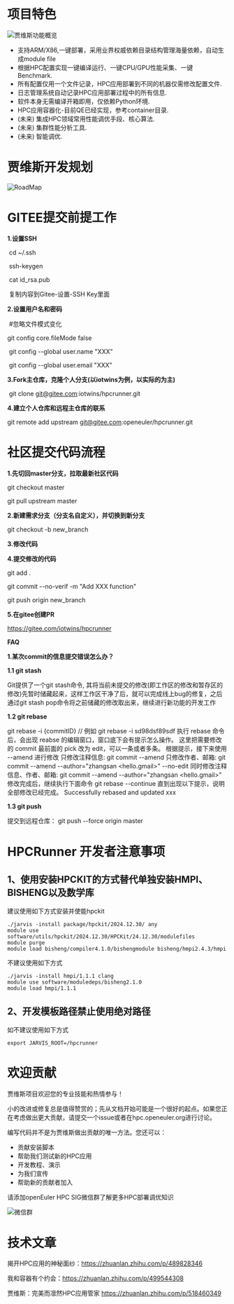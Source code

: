 # 项目特色
![贾维斯功能概览](./images/jarvis.png)
- 支持ARM/X86,一键部署，采用业界权威依赖目录结构管理海量依赖，自动生成module file
- 根据HPC配置实现一键编译运行、一键CPU/GPU性能采集、一键Benchmark.
- 所有配置仅用一个文件记录，HPC应用部署到不同的机器仅需修改配置文件.
- 日志管理系统自动记录HPC应用部署过程中的所有信息.
- 软件本身无需编译开箱即用，仅依赖Python环境.
- HPC应用容器化-目前QE已经实现，参考container目录.
- (未来) 集成HPC领域常用性能调优手段、核心算法.
- (未来) 集群性能分析工具.
- (未来) 智能调优.

# 贾维斯开发规划

![RoadMap](./images/roadmap.png)

# **GITEE提交前提工作**

**1.设置SSH**

​    cd ~/.ssh

​    ssh-keygen

​    cat id_rsa.pub

​    复制内容到Gitee-设置-SSH Key里面

**2.设置用户名和密码**

​    \#忽略文件模式变化

   git config core.fileMode false

​    git config --global user.name "XXX"

​    git config --global user.email "XXX"

**3.Fork主仓库，克隆个人分支(以iotwins为例，以实际的为主)**

​    git clone git@gitee.com:iotwins/hpcrunner.git

**4.建立个人仓库和远程主仓库的联系**

git remote add upstream git@gitee.com:openeuler/hpcrunner.git



# **社区提交代码流程**

**1.先切回master分支，拉取最新社区代码**

git checkout master

git pull upstream master

**2.新建需求分支（分支名自定义），并切换到新分支**

git checkout -b new_branch

**3.修改代码**

**4.提交修改的代码**

git add .

git commit --no-verif -m "Add XXX function"

git push origin new_branch

**5.在gitee创建PR**

https://gitee.com/iotwins/hpcrunner

**FAQ**

**1.某次commit的信息提交错误怎么办？**

**1.1 git stash**

Git提供了一个git stash命令, 其将当前未提交的修改(即工作区的修改和暂存区的修改)先暂时储藏起来，这样工作区干净了后，就可以完成线上bug的修复，之后通过git stash pop命令将之前储藏的修改取出来，继续进行新功能的开发工作

**1.2 git rebase**

git rebase -i {commitID} // 例如 git rebase -i sd98dsf89sdf
执行 rebase 命令后，会出现 reabse 的编辑窗口，窗口底下会有提示怎么操作。
这里把需要修改的 commit 最前面的 pick 改为 edit，可以一条或者多条。
根据提示，接下来使用 --amend 进行修改
只修改注释信息:  git commit --amend
只修改作者、邮箱: git commit --amend --author="zhangsan <hello.gmail>" --no-edit 
同时修改注释信息、作者、邮箱: git commit --amend --author="zhangsan <hello.gmail>"
修改完成后，继续执行下面命令
git rebase --continue 
直到出现以下提示，说明全部修改已经完成。
Successfully rebased and updated xxx

**1.3 git push**

提交到远程仓库：
git push --force origin master 


# HPCRunner 开发者注意事项
## 1、使用安装HPCKIT的方式替代单独安装HMPI、BISHENG以及数学库
建议使用如下方式安装并使能hpckit
```
./jarvis -install package/hpckit/2024.12.30/ any
module use software/utils/hpckit/2024.12.30/HPCKit/24.12.30/modulefiles
module purge
module load bisheng/compiler4.1.0/bishengmodule bisheng/hmpi2.4.3/hmpi
```
不建议使用如下方式
```
./jarvis -install hmpi/1.1.1 clang
module use software/moduledeps/bisheng2.1.0
module load hmpi/1.1.1
```
## 2、开发模板路径禁止使用绝对路径
如不建议使用如下方式
```
export JARVIS_ROOT=/hpcrunner
```



# 欢迎贡献
贾维斯项目欢迎您的专业技能和热情参与！

小的改进或修复总是值得赞赏的；先从文档开始可能是一个很好的起点。如果您正在考虑做出更大贡献，请提交一个issue或者在hpc.openeuler.org进行讨论。

编写代码并不是为贾维斯做出贡献的唯一方法。您还可以：

- 贡献安装脚本
- 帮助我们测试新的HPC应用
- 开发教程、演示
- 为我们宣传
- 帮助新的贡献者加入

请添加openEuler HPC SIG微信群了解更多HPC部署调优知识

![微信群](./images/wechat-group-qr.png)

# 技术文章

揭开HPC应用的神秘面纱：https://zhuanlan.zhihu.com/p/489828346

我和容器有个约会：https://zhuanlan.zhihu.com/p/499544308

贾维斯：完美而凛然HPC应用管家 https://zhuanlan.zhihu.com/p/518460349